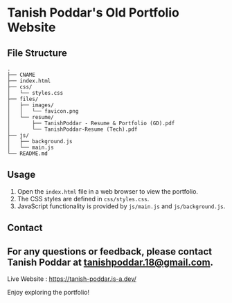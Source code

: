 # Tanish Poddar's Old Portfolio Website


## File Structure
```
.
├── CNAME
├── index.html
├── css/
│   └── styles.css
├── files/
│   ├── images/
│   │   └── favicon.png
│   └── resume/
│       ├── TanishPoddar - Resume & Portfolio (GD).pdf
│       └── TanishPoddar-Resume (Tech).pdf
├── js/
│   ├── background.js
│   └── main.js
└── README.md
```

## Usage
1. Open the `index.html` file in a web browser to view the portfolio.
2. The CSS styles are defined in `css/styles.css`.
3. JavaScript functionality is provided by `js/main.js` and `js/background.js`.

## Contact
For any questions or feedback, please contact Tanish Poddar at tanishpoddar.18@gmail.com.
---
Live Website : https://tanish-poddar.is-a.dev/

Enjoy exploring the portfolio!

